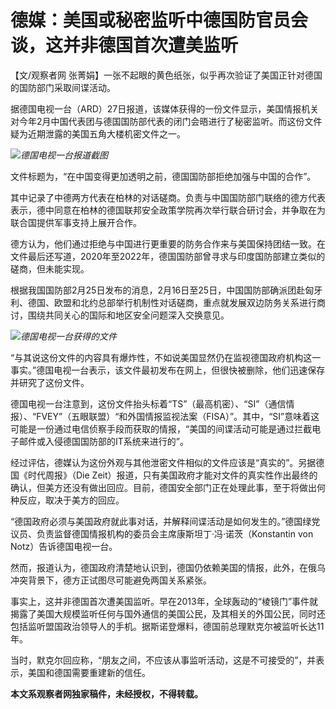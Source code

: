 # 德媒：美国或秘密监听中德国防官员会谈，这并非德国首次遭美监听

【文/观察者网 张菁娟】一张不起眼的黄色纸张，似乎再次验证了美国正针对德国的国防部门采取间谍活动。

据德国电视一台（ARD）27日报道，该媒体获得的一份文件显示，美国情报机关对今年2月中国代表团与德国国防部代表的闭门会晤进行了秘密监听。而这份文件疑为近期泄露的美国五角大楼机密文件之一。

![](https://inews.gtimg.com/newsapp_bt/0/15785845771/1000)_德国电视一台报道截图_

文件标题为，“在中国变得更加透明之前，德国国防部拒绝加强与中国的合作”。

其中记录了中德两方代表在柏林的对话磋商。负责与中国国防部门联络的德方代表表示，德中同意在柏林的德国联邦安全政策学院再次举行联合研讨会，并争取在为联合国提供军事支持上展开合作。

德方认为，他们通过拒绝与中国进行更重要的防务合作来与美国保持团结一致。在文件最后还写道，2020年至2022年，德国国防部曾寻求与印度国防部建立类似的磋商，但未能实现。

根据我国国防部2月25日发布的消息，2月16日至25日，中国国防部确派团赴匈牙利、德国、欧盟和北约总部举行机制性对话磋商，重点就发展双边防务关系进行商讨，围绕共同关心的国际和地区安全问题深入交换意见。

![](https://inews.gtimg.com/newsapp_bt/0/15785845772/1000)_德国电视一台获得的文件_

“与其说这份文件的内容具有爆炸性，不如说美国显然仍在监视德国政府机构这一事实。”德国电视一台表示，该文件最初发布在网上，但很快被删除，他们迅速保存并研究了这份文件。

德国电视一台注意到，这份文件抬头标着“TS”（最高机密）、“SI”（通信情报）、“FVEY”（五眼联盟）“和外国情报监视法案（FISA）”。其中，“SI”意味着这可能是一份通过电信侦察手段而获取的情报，“美国的间谍活动可能是通过拦截电子邮件或入侵德国国防部的IT系统来进行的”。

经过评估，德媒认为这份外观与其他泄密文件相似的文件应该是“真实的”。另据德国《时代周报》（Die
Zeit）报道，只有美国政府才能对文件的真实性作出最终的确认，但美方还没有做出回应。目前，德国安全部门正在处理此事，至于将做出何种反应，取决于美方的回应。

“德国政府必须与美国政府就此事对话，并解释间谍活动是如何发生的。”德国绿党议员、负责监督德国情报机构的委员会主席康斯坦丁·冯·诺茨（Konstantin
von Notz）告诉德国电视一台。

然而，报道认为，德国政府清楚地认识到，德国仍依赖美国的情报，此外，在俄乌冲突背景下，德方正试图尽可能避免两国关系紧张。

事实上，这并非德国首次遭美国监听。早在2013年，全球轰动的“棱镜门”事件就揭露了美国大规模监听任何与国外通信的美国公民，及其相关的外国公民，同时还包括监听盟国政治领导人的手机。据斯诺登爆料，德国前总理默克尔被监听长达11年。

当时，默克尔回应称，“朋友之间，不应该从事监听活动，这是不可接受的”，并表示，美国和德国需要重建新的信任。

**本文系观察者网独家稿件，未经授权，不得转载。**

